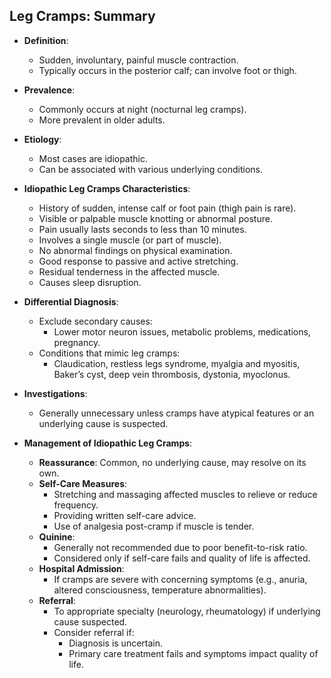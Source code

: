 ## Leg Cramps: Summary

- **Definition**: 
  - Sudden, involuntary, painful muscle contraction.
  - Typically occurs in the posterior calf; can involve foot or thigh.

- **Prevalence**: 
  - Commonly occurs at night (nocturnal leg cramps).
  - More prevalent in older adults.

- **Etiology**: 
  - Most cases are idiopathic.
  - Can be associated with various underlying conditions.

- **Idiopathic Leg Cramps Characteristics**:
  - History of sudden, intense calf or foot pain (thigh pain is rare).
  - Visible or palpable muscle knotting or abnormal posture.
  - Pain usually lasts seconds to less than 10 minutes.
  - Involves a single muscle (or part of muscle).
  - No abnormal findings on physical examination.
  - Good response to passive and active stretching.
  - Residual tenderness in the affected muscle.
  - Causes sleep disruption.

- **Differential Diagnosis**:
  - Exclude secondary causes: 
    - Lower motor neuron issues, metabolic problems, medications, pregnancy.
  - Conditions that mimic leg cramps: 
    - Claudication, restless legs syndrome, myalgia and myositis, Baker’s cyst, deep vein thrombosis, dystonia, myoclonus.

- **Investigations**: 
  - Generally unnecessary unless cramps have atypical features or an underlying cause is suspected.

- **Management of Idiopathic Leg Cramps**:
  - **Reassurance**: Common, no underlying cause, may resolve on its own.
  - **Self-Care Measures**:
    - Stretching and massaging affected muscles to relieve or reduce frequency.
    - Providing written self-care advice.
    - Use of analgesia post-cramp if muscle is tender.
  - **Quinine**: 
    - Generally not recommended due to poor benefit-to-risk ratio.
    - Considered only if self-care fails and quality of life is affected.
  - **Hospital Admission**: 
    - If cramps are severe with concerning symptoms (e.g., anuria, altered consciousness, temperature abnormalities).
  - **Referral**: 
    - To appropriate specialty (neurology, rheumatology) if underlying cause suspected.
    - Consider referral if:
      - Diagnosis is uncertain.
      - Primary care treatment fails and symptoms impact quality of life.